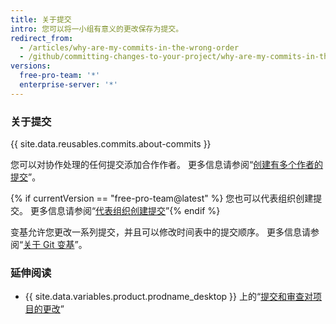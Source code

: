 ```yaml
---
title: 关于提交
intro: 您可以将一小组有意义的更改保存为提交。
redirect_from:
  - /articles/why-are-my-commits-in-the-wrong-order
  - /github/committing-changes-to-your-project/why-are-my-commits-in-the-wrong-order
versions:
  free-pro-team: '*'
  enterprise-server: '*'
---
```


### 关于提交

{{ site.data.reusables.commits.about-commits }}

您可以对协作处理的任何提交添加合作作者。 更多信息请参阅“[创建有多个作者的提交](/github/committing-changes-to-your-project/creating-a-commit-with-multiple-authors)”。

{% if currentVersion == "free-pro-team@latest" %}
您也可以代表组织创建提交。 更多信息请参阅“[代表组织创建提交](/github/committing-changes-to-your-project/creating-a-commit-on-behalf-of-an-organization)”{% endif %}

变基允许您更改一系列提交，并且可以修改时间表中的提交顺序。 更多信息请参阅“[关于 Git 变基](/github/using-git/about-git-rebase)”。

### 延伸阅读
- {{ site.data.variables.product.prodname_desktop }} 上的“[提交和审查对项目的更改](/desktop/contributing-to-projects/committing-and-reviewing-changes-to-your-project#about-commits)”
